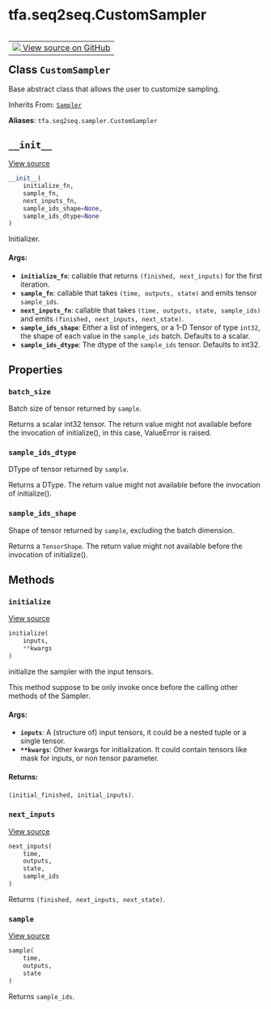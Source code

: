 <div itemscope itemtype="http://developers.google.com/ReferenceObject">
<meta itemprop="name" content="tfa.seq2seq.CustomSampler" />
<meta itemprop="path" content="Stable" />
<meta itemprop="property" content="batch_size"/>
<meta itemprop="property" content="sample_ids_dtype"/>
<meta itemprop="property" content="sample_ids_shape"/>
<meta itemprop="property" content="__init__"/>
<meta itemprop="property" content="initialize"/>
<meta itemprop="property" content="next_inputs"/>
<meta itemprop="property" content="sample"/>
</div>

# tfa.seq2seq.CustomSampler

<!-- Insert buttons and diff -->

<table class="tfo-notebook-buttons tfo-api" align="left">

<td>
  <a target="_blank" href="https://github.com/tensorflow/addons/tree/r0.7/tensorflow_addons/seq2seq/sampler.py#L107-L165">
    <img src="https://www.tensorflow.org/images/GitHub-Mark-32px.png" />
    View source on GitHub
  </a>
</td></table>



<!-- Equality marker -->
## Class `CustomSampler`

Base abstract class that allows the user to customize sampling.

Inherits From: [`Sampler`](../../tfa/seq2seq/Sampler.md)

**Aliases**: `tfa.seq2seq.sampler.CustomSampler`

<!-- Placeholder for "Used in" -->


<h2 id="__init__"><code>__init__</code></h2>

<a target="_blank" href="https://github.com/tensorflow/addons/tree/r0.7/tensorflow_addons/seq2seq/sampler.py#L110-L137">View source</a>

``` python
__init__(
    initialize_fn,
    sample_fn,
    next_inputs_fn,
    sample_ids_shape=None,
    sample_ids_dtype=None
)
```

Initializer.


#### Args:


* <b>`initialize_fn`</b>: callable that returns `(finished, next_inputs)` for
  the first iteration.
* <b>`sample_fn`</b>: callable that takes `(time, outputs, state)` and emits
  tensor `sample_ids`.
* <b>`next_inputs_fn`</b>: callable that takes
  `(time, outputs, state, sample_ids)` and emits
  `(finished, next_inputs, next_state)`.
* <b>`sample_ids_shape`</b>: Either a list of integers, or a 1-D Tensor of type
  `int32`, the shape of each value in the `sample_ids` batch.
  Defaults to a scalar.
* <b>`sample_ids_dtype`</b>: The dtype of the `sample_ids` tensor. Defaults to
  int32.



## Properties

<h3 id="batch_size"><code>batch_size</code></h3>

Batch size of tensor returned by `sample`.

Returns a scalar int32 tensor. The return value might not
available before the invocation of initialize(), in this case,
ValueError is raised.

<h3 id="sample_ids_dtype"><code>sample_ids_dtype</code></h3>

DType of tensor returned by `sample`.

Returns a DType. The return value might not available before the
invocation of initialize().

<h3 id="sample_ids_shape"><code>sample_ids_shape</code></h3>

Shape of tensor returned by `sample`, excluding the batch dimension.

Returns a `TensorShape`. The return value might not available
before the invocation of initialize().



## Methods

<h3 id="initialize"><code>initialize</code></h3>

<a target="_blank" href="https://github.com/tensorflow/addons/tree/r0.7/tensorflow_addons/seq2seq/sampler.py#L154-L158">View source</a>

``` python
initialize(
    inputs,
    **kwargs
)
```

initialize the sampler with the input tensors.

This method suppose to be only invoke once before the calling other
methods of the Sampler.

#### Args:


* <b>`inputs`</b>: A (structure of) input tensors, it could be a nested tuple or
  a single tensor.
* <b>`**kwargs`</b>: Other kwargs for initialization. It could contain tensors
  like mask for inputs, or non tensor parameter.


#### Returns:

`(initial_finished, initial_inputs)`.


<h3 id="next_inputs"><code>next_inputs</code></h3>

<a target="_blank" href="https://github.com/tensorflow/addons/tree/r0.7/tensorflow_addons/seq2seq/sampler.py#L163-L165">View source</a>

``` python
next_inputs(
    time,
    outputs,
    state,
    sample_ids
)
```

Returns `(finished, next_inputs, next_state)`.


<h3 id="sample"><code>sample</code></h3>

<a target="_blank" href="https://github.com/tensorflow/addons/tree/r0.7/tensorflow_addons/seq2seq/sampler.py#L160-L161">View source</a>

``` python
sample(
    time,
    outputs,
    state
)
```

Returns `sample_ids`.






